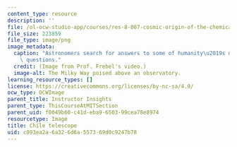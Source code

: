 ```yaml
---
content_type: resource
description: ''
file: /ol-ocw-studio-app/courses/res-8-007-cosmic-origin-of-the-chemical-elements-fall-2019/c093ea2a6a326d6a557369d0c9247b78_Frebel-video-screenshot.PNG
file_size: 223859
file_type: image/png
image_metadata:
  caption: "Astronomers search for answers to some of humanity\u2019s most fundamental\
    \ questions."
  credit: (Image from Prof. Frebel's video.)
  image-alt: The Milky Way poised above an observatory.
learning_resource_types: []
license: https://creativecommons.org/licenses/by-nc-sa/4.0/
ocw_type: OCWImage
parent_title: Instructor Insights
parent_type: ThisCourseAtMITSection
parent_uid: f0049b60-c41d-eba9-6503-99cea78e8974
resourcetype: Image
title: Chile telescope
uid: c093ea2a-6a32-6d6a-5573-69d0c9247b78
---
```

